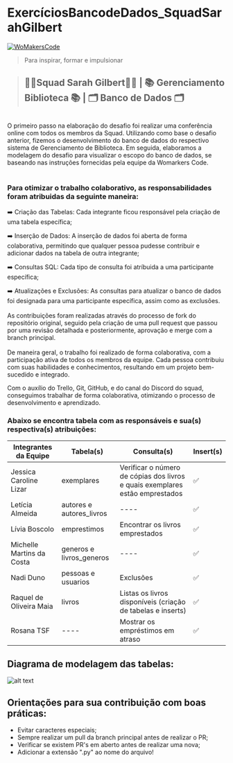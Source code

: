 # ExercíciosBancodeDados_SquadSarahGilbert
[![WoMakersCode](https://womakerscode.org/wp-content/uploads/2023/07/ong-womakerscode-thumb.png)](https://womakerscode.org/)
> Para inspirar, formar e impulsionar

> ## 👩‍💻**Squad Sarah Gilbert**👩‍💻 | 📚 Gerenciamento Biblioteca 📚 | 🗂️ Banco de Dados 🗂️
<br/>
O primeiro passo na elaboração do desafio foi realizar uma conferência online com todos os membros da Squad. Utilizando como base o desafio anterior, fizemos o desenvolvimento do banco de dados do respectivo sistema de Gerenciamento de Biblioteca. Em seguida, elaboramos a modelagem do desafio para visualizar o escopo do banco de dados, se baseando nas instruções fornecidas pela equipe da Womarkers Code.
<br/>
<br/>

### Para otimizar o trabalho colaborativo, as responsabilidades foram atribuidas da seguinte maneira:

➡️ Criação das Tabelas: Cada integrante ficou responsável pela criação de uma tabela específica;

➡️ Inserção de Dados: A inserção de dados foi aberta de forma colaborativa, permitindo que qualquer pessoa pudesse contribuir e adicionar dados na tabela de outra integrante; 

➡️ Consultas SQL: Cada tipo de consulta foi atríbuida a uma participante específica;

➡️ Atualizações e Exclusões: As consultas para atualizar o banco de dados foi designada para uma participante específica, assim como as exclusões. 
<br/>
<br/>
As contribuições foram realizadas através do processo de fork do repositório original, seguido pela criação de uma pull request que passou por uma revisão detalhada e posteriormente, aprovação e merge com a branch principal.
<br/>
<br/>
De maneira geral, o trabalho foi realizado de forma colaborativa, com a participação ativa de todos os membros da equipe. Cada pessoa contribuiu com suas habilidades e conhecimentos, resultando em um projeto bem-sucedido e integrado. 

Com o auxílio do Trello, Git, GitHub, e do canal do Discord do squad, conseguimos trabalhar de forma colaborativa, otimizando o processo de desenvolvimento e aprendizado.

### Abaixo se encontra tabela com as responsáveis e sua(s) respectiva(s) atribuições:

| Integrantes da Equipe  | Tabela(s)| Consulta(s) | Insert(s) |
| ------------- | ------------- | ------------- | ------------- |
| Jessica Caroline Lizar | exemplares | Verificar o número de cópias dos livros e quais exemplares estão emprestados | ✅
| Letícia Almeida | autores e autores_livros | ---- | ✅
| Lívia Boscolo | emprestimos | Encontrar os livros emprestados | ✅
| Michelle Martins da Costa | generos e livros_generos | ---- | ✅
| Nadi Duno | pessoas e usuarios | Exclusões | ✅
| Raquel de Oliveira Maia | livros | Listas os livros disponíveis (criação de tabelas e inserts) | ✅
| Rosana TSF | ---- | Mostrar os empréstimos em atraso | ✅

## Diagrama de modelagem das tabelas: 

![alt text](banco.png)

## Orientações para sua contribuição com boas práticas:
* Evitar caracteres especiais;
* Sempre realizar um pull da branch principal antes de realizar o PR; 
* Verificar se existem PR's em aberto antes de realizar uma nova;
* Adicionar a extensão ".py" ao nome do arquivo!

